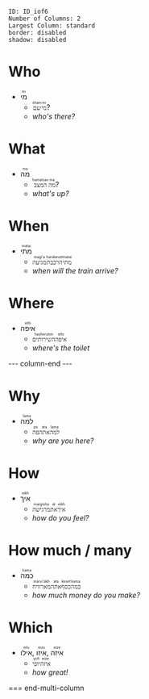 

```start-multi-column
ID: ID_iof6
Number of Columns: 2
Largest Column: standard
border: disabled
shadow: disabled
```

# Who
- <ruby>מי<rt>mi</rt></ruby>
	- <ruby>`שם`<rt>sham</rt></ruby><ruby>`מי`<rt>mi</rt></ruby>?
	- *who's there?*

# What
- <ruby>מה<rt>ma</rt></ruby>
	- <ruby>`המצב`<rt>hamatsav</rt></ruby><ruby>`מה`<rt>ma</rt></ruby>?
	- *what's up?*
# When
- <ruby>מתי<rt>matai</rt></ruby>
	- <ruby>`מגיעה`<rt>magi'a</rt></ruby><ruby>`הרכבת`<rt>harakevet</rt></ruby><ruby>`מתי`<rt>matai</rt></ruby>
	- *when will the train arrive?*
# Where
- <ruby>איפה<rt>eifo</rt></ruby>
	- <ruby>`השירותים`<rt>hasherutim</rt></ruby><ruby>`איפה`<rt>eifo</rt></ruby>
	- *where's the toilet*

--- column-end ---

# Why
- <ruby>למה<rt>lama</rt></ruby>
	- <ruby>`פה`<rt>po</rt></ruby><ruby>`אתה`<rt>ata</rt></ruby><ruby>`למה`<rt>lama</rt></ruby>
	- *why are you here?*

# How
- <ruby>איך<rt>eikh</rt></ruby>
	- <ruby>`מרגישה`<rt>margisha</rt></ruby><ruby>`את`<rt>at</rt></ruby><ruby>`איך`<rt>eikh</rt></ruby>
	- *how do you feel?*

# How much / many
- <ruby>כמה<rt>kama</rt></ruby>
	- <ruby>`מארוויח`<rt>marvi'akh</rt></ruby><ruby>`אתה`<rt>ata</rt></ruby><ruby>`כסף`<rt>kesef</rt></ruby><ruby>`כמה`<rt>kama</rt></ruby>
	- *how much money do you make?*

# Which
- <ruby>אילו<rt>eilu</rt></ruby>, <ruby>איזו<rt>eizo</rt></ruby>, <ruby>איזה<rt>eize</rt></ruby>
	- <ruby>`יופי`<rt>yofi</rt></ruby><ruby>`איזה`<rt>eize</rt></ruby>
	- *how great!*


=== end-multi-column

